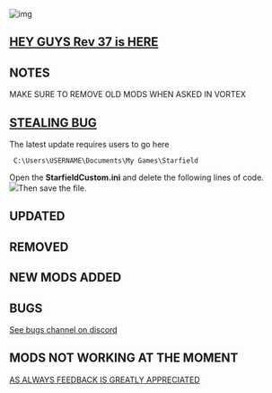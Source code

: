 ![img](https://s11.gifyu.com/images/SgCoI.png)

## [HEY GUYS Rev 37 is HERE](https://)

## NOTES

MAKE SURE TO REMOVE OLD MODS WHEN ASKED IN VORTEX

## [STEALING BUG](https://)

The latest update requires users to go here

```
 C:\Users\USERNAME\Documents\My Games\Starfield
```

Open the **StarfieldCustom.ini** and delete the following lines of code.\
![](https://s6.gifyu.com/images/S45Uq.png)Then save the file.

## UPDATED



## REMOVED




## NEW MODS ADDED



## BUGS

[See bugs channel on discord](https://discord.gg/xZNztPjA2u)

## MODS NOT WORKING AT THE MOMENT



[AS ALWAYS FEEDBACK IS GREATLY APPRECIATED](https://)
